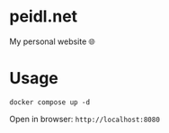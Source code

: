 # peidl.net
My personal website 🌐

# Usage
```
docker compose up -d
```
Open in browser: `http://localhost:8080`
